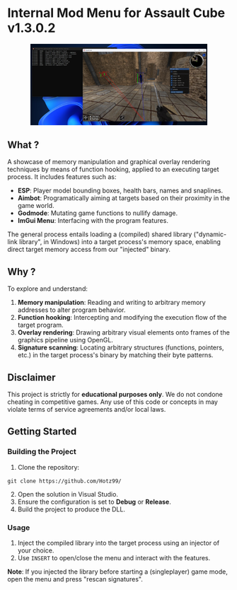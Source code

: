 # Internal Mod Menu for Assault Cube v1.3.0.2

<p align="center">
  <img src="showcase.png" alt="showcase" width="400"/>
</p>

## What ?
A showcase of memory manipulation and graphical overlay rendering techniques by means of function hooking, applied to an executing target process. It includes features such as:
- **ESP**: Player model bounding boxes, health bars, names and snaplines.
- **Aimbot**: Programatically aiming at targets based on their proximity in the game world.
- **Godmode**: Mutating game functions to nullify damage.
- **ImGui Menu**: Interfacing with the program features.

The general process entails loading a (compiled) shared library ("dynamic-link library", in Windows) into a target process's memory space, enabling direct target memory access from our "injected" binary.

## Why ?
To explore and understand:
1. **Memory manipulation**: Reading and writing to arbitrary memory addresses to alter program behavior.
2. **Function hooking**: Intercepting and modifying the execution flow of the target program.
3. **Overlay rendering**: Drawing arbitrary visual elements onto frames of the graphics pipeline using OpenGL.
4. **Signature scanning**: Locating arbitrary structures (functions, pointers, etc.) in the target process's binary by matching their byte patterns.

## Disclaimer
This project is strictly for **educational purposes only**. We do not condone cheating in competitive games. Any use of this code or concepts in may violate terms of service agreements and/or local laws.

## Getting Started

### Building the Project
1. Clone the repository:

```
git clone https://github.com/Hotz99/
```

2. Open the solution in Visual Studio.
3. Ensure the configuration is set to **Debug** or **Release**.
4. Build the project to produce the DLL.

### Usage
1. Inject the compiled library into the target process using an injector of your choice.
2. Use `INSERT` to open/close the menu and interact with the features.

**Note**: If you injected the library before starting a (singleplayer) game mode, open the menu and press "rescan signatures". 